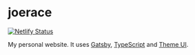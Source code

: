 # joerace

[![Netlify Status](https://api.netlify.com/api/v1/badges/a70d678e-6439-4d62-bbae-c38a11e1be47/deploy-status)](https://app.netlify.com/sites/josephrace/deploys)

My personal website. It uses [Gatsby](https://www.gatsbyjs.org/), [TypeScript](https://www.typescriptlang.org/) and [Theme UI](https://theme-ui.com/).
